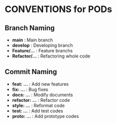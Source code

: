 # CONVENTIONS for PODs

## Branch Naming
* **main** : Main branch
* **develop** : Developing branch
* **Feature/...** : Feature branchs
* **Refactor/...** : Refactoring whole code

## Commit Naming
* **feat: ...** : Add new features
* **fix: ...** : Bug fixes
* **docs: ...** : Modify documents
* **refactor: ...** : Refactor code
* **style: ...** : Reformat code
* **test: ...** : Add test codes
* **proto: ...** : Add prototype codes
